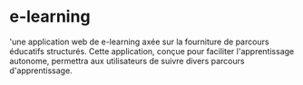 # e-learning
'une application web de e-learning axée sur la fourniture de parcours éducatifs structurés. Cette application, conçue pour faciliter l'apprentissage autonome, permettra aux utilisateurs de suivre divers parcours d'apprentissage.
